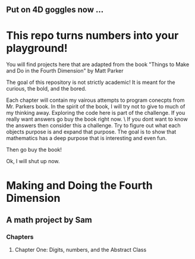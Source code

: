 ## Put on 4D goggles now ...

<h1>This repo turns numbers into your playground!</h1>
<p>You will find projects here that are adapted from the book "Things to Make and Do in the Fourth Dimension" by Matt Parker </p>
<p>The goal of this repository is not strictly academic! It is meant for the curious, the bold, and the bored.</p>
<p>Each chapter will contain my vairous attempts to program conecpts from Mr. Parkers book. In the spirit of the book, I will try not to give 
to much of my thinking away. Exploring the code here is part of the challenge. If you really want answers go buy the book right now. \
If you dont want to know the answers then consider this a challenge. Try to figure out what each objects purpose is and expand that purpose. The 
goal is to show that mathematics has a deep purpose that is interesting and even fun. </p>
<p>Then go buy the book!</p>

<p>Ok, I will shut up now.</p>

<h1>Making and Doing the Fourth Dimension</h1>
<h2>A math project by Sam</h2>
<h3>Chapters</h3>
<ol>
  <li>Chapter One: Digits, numbers, and the Abstract Class</li>
</ol>
